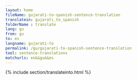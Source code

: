 ```yaml
---
layout: home
fileName: gujarati-to-spanish-sentence-translation
translatein: gujarati_to_spanish
folderName : translate
lang: gu
from: gu
to: es
langname: gujarati-to
permalink: /gu/gujarati-to-spanish-sentence-translation
tool: sentence-translations
matchurls: en&&gu&&es
---
```

{% include section/translateinto.html %}
